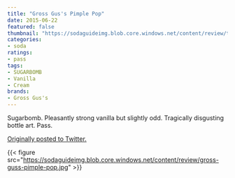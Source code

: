 ```yaml
---
title: "Gross Gus's Pimple Pop"
date: 2015-06-22
featured: false
thumbnail: "https://sodaguideimg.blob.core.windows.net/content/review/thumbs/gross-guss-pimple-pop.jpg"
categories:
- soda
ratings:
- pass
tags:
- SUGARBOMB
- Vanilla
- Cream
brands:
- Gross Gus's
---
```


Sugarbomb. Pleasantly strong vanilla but slightly odd. Tragically disgusting bottle art. Pass.

[Originally posted to Twitter.](https://twitter.com/Cavorter/status/613050474653052928)

{{< figure src="https://sodaguideimg.blob.core.windows.net/content/review/gross-guss-pimple-pop.jpg" >}}

